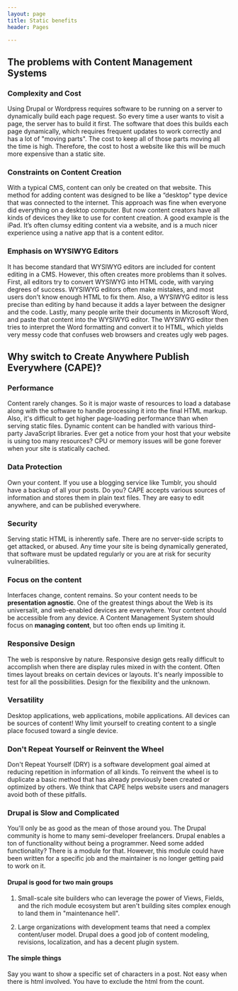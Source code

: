 ```yaml
---
layout: page
title: Static benefits
header: Pages

---
```


## The problems with Content Management Systems 

### Complexity and Cost

Using Drupal or Wordpress requires software to be running on a server to dynamically build each page request. So every time a user wants to visit a page, the server has to build it first. The software that does this builds each page dynamically, which requires frequent updates to work correctly and has a lot of "moving parts". The cost to keep all of those parts moving all the time is high. Therefore, the cost to host a website like this will be much more expensive than a static site.

### Constraints on Content Creation

With a typical CMS, content can only be created on that website. This method for adding content was designed to be like a “desktop” type device that was connected to the internet. This approach was fine when everyone did everything on a desktop computer. But now content creators have all kinds of devices they like to use for content creation. A good example is the iPad. It’s often clumsy editing content via a website, and is a much nicer experience using a native app that is a content editor.

### Emphasis on WYSIWYG Editors

It has become standard that WYSIWYG editors are included for content editing in a CMS.  However, this often creates more problems than it solves. First, all editors try to convert WYSIWYG into HTML code, with varying degrees of success. WYSIWYG editors often make mistakes, and most users don't know enough HTML to fix them. Also, a WYSIWYG editor is less precise than editing by hand because it adds a layer between the designer and the code. Lastly, many people write their documents in Microsoft Word, and  paste that content into the WYSIWYG editor.  The WYSIWYG editor then tries to interpret the Word formatting and convert it to HTML, which yields very messy code that confuses web browsers and creates ugly web pages. 

## Why switch to Create Anywhere Publish Everywhere (CAPE)?

### Performance

Content rarely changes. So it is major waste of resources to load a database along with the software to handle processing it into the final HTML markup. Also, it's difficult to get higher page-loading performance than when serving static files. Dynamic content can be handled with various third-party JavaScript libraries. Ever get a notice from your host that your website is using too many resources? CPU or memory issues will be gone forever when your site is statically cached.

### Data Protection

Own your content. If you use a blogging service like Tumblr, you should have a backup of all your posts. Do you? CAPE accepts various sources of information and stores them in plain text files. They are easy to edit anywhere, and can be published everywhere.

### Security

Serving static HTML is inherently safe. There are no server-side scripts to get attacked, or abused. Any time your site is being dynamically generated, that software must be updated regularly or you are at risk for security vulnerabilities.

### Focus on the content

Interfaces change, content remains. So your content needs to be **presentation agnostic**. One of the greatest things about the Web is its universalit, and web-enabled devices are everywhere. Your content should be accessible from any device. A Content Management System should focus on **managing content**, but too often ends up limiting it.

### Responsive Design

The web is responsive by nature. Responsive design gets really difficult to accomplish when there are display rules mixed in with the content. Often times layout breaks on certain devices or layouts. It's nearly impossible to test for all the possibilities. Design for the flexibility and the unknown.

### Versatility

Desktop applications, web applications, mobile applications. All devices can be sources of content! Why limit yourself to creating content to a single place focused toward a single device.

### Don't Repeat Yourself or Reinvent the Wheel

Don't Repeat Yourself (DRY) is a software development goal aimed at reducing repetition in information of all kinds. To reinvent the wheel is to duplicate a basic method that has already previously been created or optimized by others. We think that CAPE helps website users and managers avoid both of these pitfalls.

### Drupal is Slow and Complicated

You'll only be as good as the mean of those around you. The Drupal community is home to many semi-developer freelancers. Drupal enables a ton of functionality without being a programmer. Need some added functionality? There is a module for that. However, this module could have been written for a specific job and the maintainer is no longer getting paid to work on it.

#### Drupal is good for two main groups

1. Small-scale site builders who can leverage the power of Views, Fields, and the rich module ecosystem but aren't building sites complex enough to land them in "maintenance hell".

2. Large organizations with development teams that need a complex content/user model. Drupal does a good job of content modeling, revisions, localization, and has a decent plugin system.

#### The simple things
Say you want to show a specific set of characters in a post. Not easy when there is html involved. You have to exclude the html from the count.
